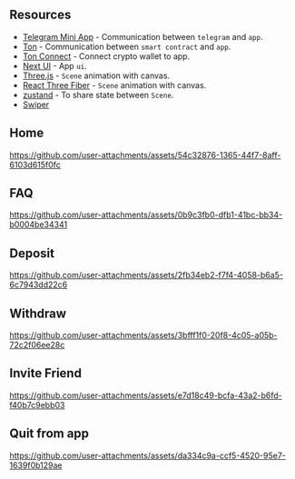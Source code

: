 ## Resources

- [Telegram Mini App](https://docs.telegram-mini-apps.com/) - Communication between `telegram` and `app`.
- [Ton](https://ton.org/) - Communication between `smart contract` and `app`.
- [Ton Connect](https://docs.ton.org/develop/dapps/ton-connect/react) - Connect crypto wallet to app.
- [Next UI](https://nextui.org/) - App `ui`.
- [Three.js](https://threejs.org/) - `Scene` animation with canvas.
- [React Three Fiber](https://docs.pmnd.rs/react-three-fiber/getting-started/introduction) - `Scene` animation with canvas.
- [zustand](https://zustand-demo.pmnd.rs/) - To share state between `Scene`.
- [Swiper](https://swiperjs.com/)

## Home

https://github.com/user-attachments/assets/54c32876-1365-44f7-8aff-6103d615f0fc

## FAQ

https://github.com/user-attachments/assets/0b9c3fb0-dfb1-41bc-bb34-b0004be34341

## Deposit

https://github.com/user-attachments/assets/2fb34eb2-f7f4-4058-b6a5-6c7943dd22c6

## Withdraw

https://github.com/user-attachments/assets/3bfff1f0-20f8-4c05-a05b-72c2f06ee28c

## Invite Friend

https://github.com/user-attachments/assets/e7d18c49-bcfa-43a2-b6fd-f40b7c9ebb03

## Quit from app

https://github.com/user-attachments/assets/da334c9a-ccf5-4520-95e7-1639f0b129ae
